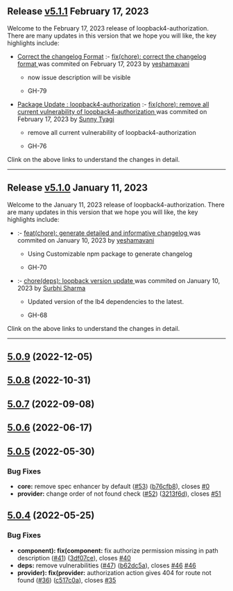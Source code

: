 ## Release [v5.1.1](https://github.com/sourcefuse/loopback4-authorization/compare/v5.1.0..v5.1.1) February 17, 2023
Welcome to the February 17, 2023 release of loopback4-authorization. There are many updates in this version that we hope you will like, the key highlights include:

  - [Correct the changelog Format](https://github.com/sourcefuse/loopback4-authorization/issues/79) :- [fix(chore): correct the changelog format ](https://github.com/sourcefuse/loopback4-authorization/commit/edc06409cf17bd74157bf2b8e4c350b0b6a03e53) was commited on February 17, 2023 by [yeshamavani](mailto:83634146+yeshamavani@users.noreply.github.com)
    
      - now issue description will be visible
      
      -  GH-79
      
  
  - [Package Update :  loopback4-authorization](https://github.com/sourcefuse/loopback4-authorization/issues/76) :- [fix(chore): remove all current vulnerability of loopback4-authorization ](https://github.com/sourcefuse/loopback4-authorization/commit/2da3301b1922c1ec0cc61ff6130c4b34aa84f7da) was commited on February 17, 2023 by [Sunny Tyagi](mailto:107617248+Tyagi-Sunny@users.noreply.github.com)
    
      - remove all current vulnerability of loopback4-authorization
      
      -  GH-76
      
  
Clink on the above links to understand the changes in detail.
  ___

## Release [v5.1.0](https://github.com/sourcefuse/loopback4-authorization/compare/v5.0.9..v5.1.0) January 11, 2023
Welcome to the January 11, 2023 release of loopback4-authorization. There are many updates in this version that we hope you will like, the key highlights include:

  - [](https://github.com/sourcefuse/loopback4-authorization/issues/-70) :- [feat(chore): generate detailed and informative changelog ](https://github.com/sourcefuse/loopback4-authorization/commit/c69eaf575c6b21a23779818c27ad3a4e749aaf6a) was commited on January 10, 2023 by [yeshamavani](mailto:83634146+yeshamavani@users.noreply.github.com)
    
      - Using Customizable npm package to generate changelog
      
      -  GH-70
      
  
  - [](https://github.com/sourcefuse/loopback4-authorization/issues/-68) :- [chore(deps): loopback version update ](https://github.com/sourcefuse/loopback4-authorization/commit/bab60712fa528f2b918106a384f121a5a832444d) was commited on January 10, 2023 by [Surbhi Sharma](mailto:98279679+Surbhi-sharma1@users.noreply.github.com)
    
      - Updated version of the lb4 dependencies to the latest.
      
      -  GH-68
      
  
Clink on the above links to understand the changes in detail.
  ___

## [5.0.9](https://github.com/sourcefuse/loopback4-authorization/compare/v5.0.8...v5.0.9) (2022-12-05)

## [5.0.8](https://github.com/sourcefuse/loopback4-authorization/compare/v5.0.7...v5.0.8) (2022-10-31)

## [5.0.7](https://github.com/sourcefuse/loopback4-authorization/compare/v5.0.6...v5.0.7) (2022-09-08)

## [5.0.6](https://github.com/sourcefuse/loopback4-authorization/compare/v5.0.5...v5.0.6) (2022-06-17)

## [5.0.5](https://github.com/sourcefuse/loopback4-authorization/compare/v5.0.4...v5.0.5) (2022-05-30)


### Bug Fixes

* **core:** remove spec enhancer by default ([#53](https://github.com/sourcefuse/loopback4-authorization/issues/53)) ([b76cfb8](https://github.com/sourcefuse/loopback4-authorization/commit/b76cfb8aa9ecf73c24fe9f003ff1d2896977c759)), closes [#0](https://github.com/sourcefuse/loopback4-authorization/issues/0)
* **provider:** change order of not found check ([#52](https://github.com/sourcefuse/loopback4-authorization/issues/52)) ([3213f6d](https://github.com/sourcefuse/loopback4-authorization/commit/3213f6d4ceab7a2d5d2dc236561dbda3de241ec5)), closes [#51](https://github.com/sourcefuse/loopback4-authorization/issues/51)

## [5.0.4](https://github.com/sourcefuse/loopback4-authorization/compare/v5.0.3...v5.0.4) (2022-05-25)


### Bug Fixes

* **component): fix(component:** fix authorize permission missing in path description ([#41](https://github.com/sourcefuse/loopback4-authorization/issues/41)) ([3df07ce](https://github.com/sourcefuse/loopback4-authorization/commit/3df07ce58ca6d9bc74b048fc29f636d772bc2787)), closes [#40](https://github.com/sourcefuse/loopback4-authorization/issues/40)
* **deps:** remove vulnerabilities ([#47](https://github.com/sourcefuse/loopback4-authorization/issues/47)) ([b62dc5a](https://github.com/sourcefuse/loopback4-authorization/commit/b62dc5ad72485795cd814d37f6588946e2faf1f0)), closes [#46](https://github.com/sourcefuse/loopback4-authorization/issues/46) [#46](https://github.com/sourcefuse/loopback4-authorization/issues/46)
* **provider): fix(provider:** authorization action gives 404 for route not found ([#36](https://github.com/sourcefuse/loopback4-authorization/issues/36)) ([c517c0a](https://github.com/sourcefuse/loopback4-authorization/commit/c517c0adbe156f0ad2389bacce6d7e3de3aeaab4)), closes [#35](https://github.com/sourcefuse/loopback4-authorization/issues/35)
